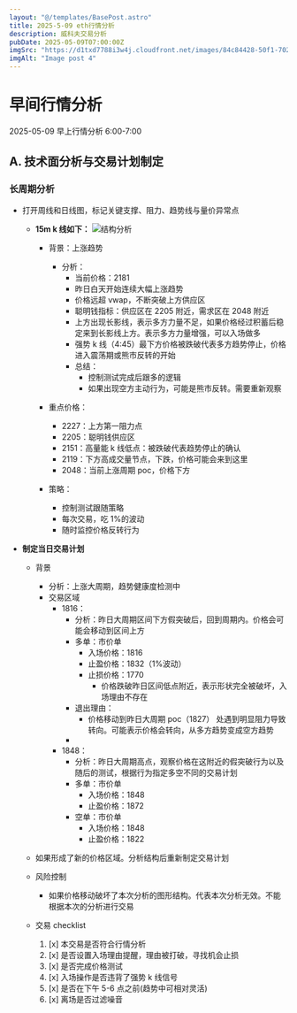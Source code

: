 ```yaml
---
layout: "@/templates/BasePost.astro"
title: 2025-5-09 eth行情分析
description: 威科夫交易分析
pubDate: 2025-05-09T07:00:00Z
imgSrc: "https://d1txd7788i3w4j.cloudfront.net/images/84c84428-50f1-7025-b778-548a97e9da87/2025-05-08/1746743238350-eth-15m.jpg"
imgAlt: "Image post 4"
---
```


# 早间行情分析

2025-05-09 早上行情分析 6:00-7:00

## A. 技术面分析与交易计划制定

### 长周期分析

- 打开周线和日线图，标记关键支撑、阻力、趋势线与量价异常点

  - **15m k 线如下：**
    ![结构分析](https://d1txd7788i3w4j.cloudfront.net/images/84c84428-50f1-7025-b778-548a97e9da87/2025-05-08/1746743238350-eth-15m.jpg)

    - 背景：上涨趋势
      - 分析：
        - 当前价格：2181
        - 昨日白天开始连续大幅上涨趋势
        - 价格远超 vwap，不断突破上方供应区
        - 聪明钱指标：供应区在 2205 附近，需求区在 2048 附近
        - 上方出现长影线，表示多方力量不足，如果价格经过积蓄后稳定来到长影线上方。表示多方力量增强，可以入场做多
        - 强势 k 线（4:45）最下方价格被跌破代表多方趋势停止，价格进入震荡期或熊市反转的开始
        - 总结：
          - 控制测试完成后跟多的逻辑
          - 如果出现空方主动行为，可能是熊市反转。需要重新观察
    - 重点价格：

      - 2227：上方第一阻力点
      - 2205：聪明钱供应区
      - 2151：高量能 k 线低点：被跌破代表趋势停止的确认
      - 2119：下方高成交量节点，下跌，价格可能会来到这里
      - 2048：当前上涨周期 poc，价格下方

    - 策略：
      - 控制测试跟随策略
      - 每次交易，吃 1%的波动
      - 随时监控价格反转行为

- **制定当日交易计划**

  - 背景
    - 分析：上涨大周期，趋势健康度检测中
    - 交易区域
      - 1816：
        - 分析：昨日大周期区间下方假突破后，回到周期内。价格会可能会移动到区间上方
        - 多单：市价单
          - 入场价格：1816
          - 止盈价格：1832（1%波动）
          - 止损价格：1770
            - 价格跌破昨日区间低点附近，表示形状完全被破坏，入场理由不存在
        - 退出理由：
          - 价格移动到昨日大周期 poc（1827） 处遇到明显阻力导致转向。可能表示价格会转向，从多方趋势变成空方趋势
        -
      - 1848：
        - 分析：昨日大周期高点，观察价格在这附近的假突破行为以及随后的测试，根据行为指定多空不同的交易计划
        - 多单：市价单
          - 入场价格：1848
          - 止盈价格：1872
        - 空单：市价单
          - 入场价格：1848
          - 止盈价格：1822
  - 如果形成了新的价格区域。分析结构后重新制定交易计划

  - 风险控制
    - 如果价格移动破坏了本次分析的图形结构。代表本次分析无效。不能根据本次的分析进行交易
  - 交易 checklist

    1. [x] 本交易是否符合行情分析
    2. [x] 是否设置入场理由提醒，理由被打破，寻找机会止损
    3. [x] 是否完成价格测试
    4. [x] 入场操作是否违背了强势 k 线信号
    5. [x] 是否在下午 5-6 点之前(趋势中可相对灵活)
    6. [x] 离场是否过滤噪音

